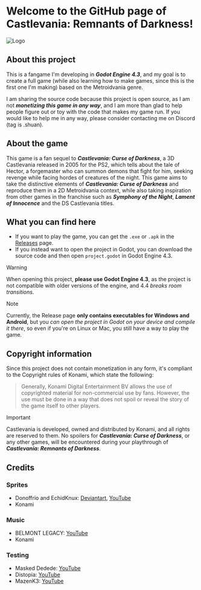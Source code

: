 # Welcome to the GitHub page of Castlevania: Remnants of Darkness!
![Logo](https://github.com/user-attachments/assets/f39b2cb6-3f3a-4ad5-97a5-46462bd2de77)
## About this project
This is a fangame I'm developing in ***Godot Engine 4.3***, and my goal is to create a full game (while also learning how to make games, since this is the first one I'm making) based on the Metroidvania genre.

I am sharing the source code because this project is open source, as I am not __*monetizing this game in any way*__, and I am more than glad to help people figure out or toy with the code that makes my game run.
If you would like to help me in any way, please consider contacting me on Discord (tag is .shuan).

## About the game
This game is a fan sequel to ***Castlevania: Curse of Darkness***, a 3D Castlevania released in 2005 for the PS2, which tells about the tale of Hector, a forgemaster who can summon demons that fight for him, seeking revenge while facing hordes of creatures of the night.
This game aims to take the distinctive elements of ***Castlevania: Curse of Darkness*** and reproduce them in a 2D Metroidvania context, while also taking inspiration from other games in the franchise such as ***Symphony of the Night***, ***Lament of Innocence*** and the DS Castlevania titles.

## What you can find here
- If you want to play the game, you can get the ```.exe``` or ```.apk``` in the [Releases](https://github.com/GianImpr/Castlevania-Remnants-of-Darkness/releases) page.
- If you instead want to open the project in Godot, you can download the source code and then open ```project.godot``` in Godot Engine 4.3.

> [!WARNING]
> When opening this project, **please use Godot Engine 4.3**, as the project is not compatible with older versions of the engine, and 4.4 *breaks room transitions*.

> [!NOTE]
> Currently, the Release page **only contains executables for Windows and Android**, but you *can open the project in Godot on your device and compile it there*, so even if you're on Linux or Mac, you still have a way to play the game.

## Copyright information
Since this project does not contain monetization in any form, it's compliant to the Copyright rules of Konami, which state the following:
> Generally, Konami Digital Entertainment BV allows the use of copyrighted material for non-commercial use by fans. However, the use must be done in a way that does not spoil or reveal the story of the game itself to other players.

> [!IMPORTANT]
> Castlevania is developed, owned and distributed by Konami, and all rights are reserved to them.
> No spoilers for ***Castlevania: Curse of Darkness***, or any other games, will be encountered during your playthrough of ***Castlevania: Remnants of Darkness***.

## Credits
### Sprites
- Donoffrio and EchidKnux: [Deviantart](https://www.deviantart.com/echidknux), [YouTube](https://www.youtube.com/@echidknux6738)
- Konami

### Music
- BELMONT LEGACY: [YouTube](https://www.youtube.com/@belmontlegacy9959)
- Konami

### Testing
- Masked Dedede: [YouTube](https://youtube.com/@masked_dedede_?si=8iUp6s7aaM2Wm-NS)
- Distopia: [YouTube](https://www.youtube.com/@_distopia)
- MazenK3: [YouTube](https://www.youtube.com/@mazenk3863)
